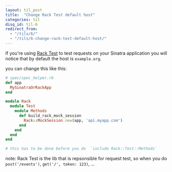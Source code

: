 ```yaml
---
layout: til_post
title:  "Change Rack Test default host"
categories: til
disq_id: til-6
redirect_from:
  - "/tils/6/"
  - "/tils/6-change-rack-test-default-host/"
---
```



If you're using [Rack Test](https://github.com/brynary/rack-test) to test requests on your Sinatra application
you will notice that by default the host is `example.org`.

you can change this like this:

```ruby
# spec/spec_helper.rb
def app
  MySinatraOrRackApp
end

module Rack
  module Test
    module Methods
      def build_rack_mock_session
        Rack::MockSession.new(app, 'api.myapp.com')
      end
    end
  end
end

# this has to be done before you do  `include Rack::Test::Methods`
```


note: 
Rack Test is the lib that is repsonsible for request test, so when you do
`post('/events')`, `get('/', token: 123)`, ...
